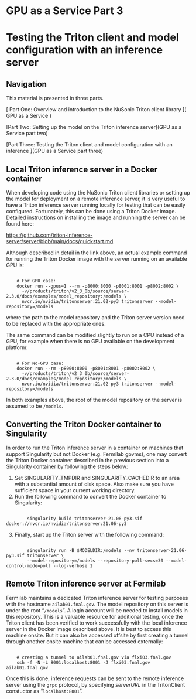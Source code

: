 # GPU as a Service Part 3

# Testing the Triton client and model configuration with an inference server

## Navigation

This material is presented in three parts.

[ Part One: Overview and introduction to the NuSonic Triton client library ]( GPU as a Service )

[Part Two: Setting up the model on the Triton inference server](GPU as a Service part two)

[Part Three: Testing the Triton client and model configuration with an inference ](GPU as a Service part three)

## Local Triton inference server in a Docker container

When developing code using the NuSonic Triton client libraries or setting up the model for deployment on a remote inference server, it is very useful to have a Triton inference server running locally for testing that can be easily configured. Fortunately, this can be done using a Triton Docker image. Detailed instructions on installing the image and running the server can be found here:

https://github.com/triton-inference-server/server/blob/main/docs/quickstart.md

Although described in detail in the link above, an actual example command for running the Triton Docker image with the server running on an available GPU is:

```text

    # For GPU case:
    docker run --gpus=1 --rm -p8000:8000 -p8001:8001 -p8002:8002 \
      -v/products/triton/v2_3_0b/source/server-2.3.0/docs/examples/model_repository:/models \
      nvcr.io/nvidia/tritonserver:21.02-py3 tritonserver --model-repository=/models
```

where the path to the model repository and the Triton server version need to be replaced with the appropriate ones.

The same command can be modified slightly to run on a CPU instead of a GPU, for example when there is no GPU available on the development platform:

```text

    # For No-GPU case:
    docker run --rm -p8000:8000 -p8001:8001 -p8002:8002 \
      -v/products/triton/v2_3_0b/source/server-2.3.0/docs/examples/model_repository:/models \
      nvcr.io/nvidia/tritonserver:21.02-py3 tritonserver --model-repository=/models
```

In both examples above, the root of the model repository on the server is assumed to be `/models`.

## Converting the Triton Docker container to Singularity

In order to run the Triton inference server in a container on machines that support Singularity but not Docker (e.g. Fermilab gpvms), one may convert the Triton Docker container described in the previous section into a Singularity container by following the steps below:

1.  Set SINGULARITY_TMPDIR and SINGULARITY_CACHEDIR to an area with a substantial amount of disk space. Also make sure you have sufficient space in your current working directory.
2.  Run the following command to convert the Docker container to Singularity:
```text

        singularity build tritonserver-21.06-py3.sif docker://nvcr.io/nvidia/tritonserver:21.06-py3
```
3.  Finally, start up the Triton server with the following command:
```text

        singularity run -B $MODELDIR:/models --nv tritonserver-21.06-py3.sif tritonserver \
        --model-repository=/models --repository-poll-secs=30 --model-control-mode=poll --log-verbose 1
```

## Remote Triton inference server at Fermilab

Fermilab maintains a dedicated Triton inference server for testing purposes with the hostname `ailab01.fnal.gov`. The model repository on this server is under the root “`/models`”. A login account will be needed to install models in this repository. This is a valuable resource for additional testing, once the Triton client has been verified to work successfully with the local inference server in the Docker image described above. It is best to access this machine onsite. But it can also be accessed offsite by first creating a tunnel through another onsite machine that can be accessed externally:

```text

    # creating a tunnel to ailab01.fnal.gov via flxi03.fnal.gov
    ssh -f -N -L 8001:localhost:8001 -J flxi03.fnal.gov ailab01.fnal.gov
```

Once this is done, inference requests can be sent to the remote inference server using the `grpc` protocol, by specifying *serverURL* in the TritonClient constuctor as “`localhost:8001`”.

